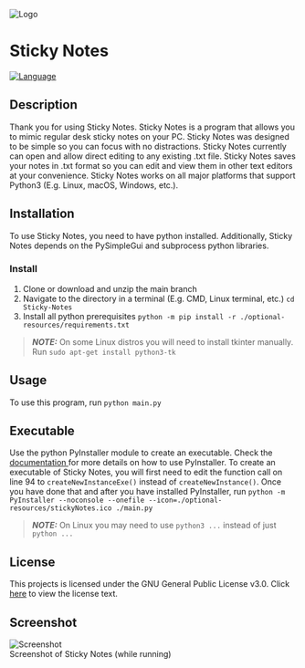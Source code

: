 ![Logo](https://user-images.githubusercontent.com/69877833/132152001-f103d838-931e-4041-a3e9-7412688c8dec.png)

# Sticky Notes
[![Language](https://img.shields.io/badge/Language-Python-blue.svg)](https://www.python.org/)
## Description
Thank you for using Sticky Notes. Sticky Notes is a program that allows you to mimic regular desk sticky notes on your PC. Sticky Notes was designed to be simple so you can focus with no distractions. Sticky Notes currently can open and allow direct editing to any existing .txt file. Sticky Notes saves your notes in .txt format so you can edit and view them in other text editors at your convenience. Sticky Notes works on all major platforms that support Python3 (E.g. Linux, macOS, Windows, etc.).
## Installation
To use Sticky Notes, you need to have python installed. Additionally, Sticky Notes depends on the PySimpleGui and subprocess python libraries.
### Install
 1. Clone or download and unzip the main branch
 2. Navigate to the directory in a terminal (E.g. CMD, Linux terminal, etc.) `cd Sticky-Notes`
 3. Install all python prerequisites `python -m pip install -r ./optional-resources/requirements.txt`
> **_NOTE:_**  On some Linux distros you will need to install tkinter manually. Run `sudo apt-get install python3-tk`
## Usage
To use this program, run `python main.py`
## Executable
Use the python PyInstaller module to create an executable. Check the [documentation ](https://pyinstaller.readthedocs.io/en/stable/) for more details on how to use PyInstaller.
To create an executable of Sticky Notes, you will first need to edit the function call on line 94 to `createNewInstanceExe()` instead of `createNewInstance()`. Once you have done that and after you have installed PyInstaller, run `python -m PyInstaller --noconsole --onefile --icon=./optional-resources/stickyNotes.ico ./main.py`
> **_NOTE:_**  On Linux you may need to use `python3 ...` instead of just `python ...`
## License
This projects is licensed under the GNU General Public License v3.0. Click [here](LICENSE) to view the license text.
## Screenshot
![Screenshot](https://user-images.githubusercontent.com/69877833/132151892-7ae65392-890d-4f95-a064-70577c21607a.PNG)<br>
Screenshot of Sticky Notes (while running)


